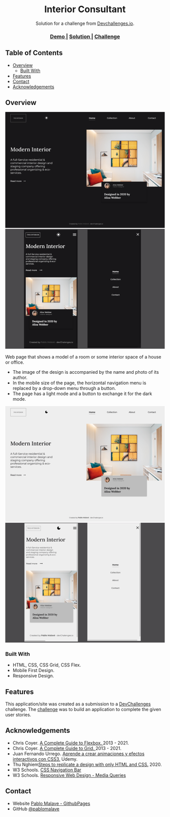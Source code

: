 <!-- Please update value in the {}  -->

<h1 align="center">Interior Consultant</h1>

<div align="center">
   Solution for a challenge from  <a href="http://devchallenges.io" target="_blank">Devchallenges.io</a>.
</div>

<div align="center">
  <h3>
    <a href="https://{your-demo-link.your-domain}">
      Demo
    </a>
    <span> | </span>
    <a href="https://{your-url-to-the-solution}">
      Solution
    </a>
    <span> | </span>
    <a href="https://devchallenges.io/challenges/Jymh2b2FyebRTUljkNcb">
      Challenge
    </a>
  </h3>
</div>

<!-- TABLE OF CONTENTS -->

## Table of Contents

- [Overview](#overview)
  - [Built With](#built-with)
- [Features](#features)
- [Contact](#contact)
- [Acknowledgements](#acknowledgements)

<!-- OVERVIEW -->

## Overview

![screenshot](./images/desktop_dark.png)
![screenshot](./images/mobile_dark.png)

Web page that shows a model of a room or some interior space of a house or office.

- The image of the design is accompanied by the name and photo of its author.
- In the mobile size of the page, the horizontal navigation menu is replaced by a drop-down menu through a button.
- The page has a light mode and a button to exchange it for the dark mode.

![screenshot](./images/desktop_light.png)
![screenshot](./images/mobile_light.png)

### Built With

<!-- This section should list any major frameworks that you built your project using. Here are a few examples.-->

- HTML, CSS, CSS Grid, CSS Flex.
- Mobile First Design.
- Responsive Design.

## Features

<!-- List the features of your application or follow the template. Don't share the figma file here :) -->

This application/site was created as a submission to a [DevChallenges](https://devchallenges.io/challenges) challenge. The [challenge](https://devchallenges.io/challenges/Jymh2b2FyebRTUljkNcb) was to build an application to complete the given user stories.

## Acknowledgements

<!-- This section should list any articles or add-ons/plugins that helps you to complete the project. This is optional but it will help you in the future. For exmpale -->

- Chris Coyer. [A Complete Guide to Flexbox. ](https://css-tricks.com/snippets/css/a-guide-to-flexbox/) 2013 - 2021.
- Chris Coyer. [A Complete Guide to Grid. ](https://css-tricks.com/snippets/css/complete-guide-grid/) 2013 - 2021.
- Juan Fernando Urrego. [Aprende a crear animaciones y efectos interactivos con CSS3.](https://www.udemy.com/share/101HbUBUISc1pSTX4=/) Udemy.
- Thu Nghiem[Steps to replicate a design with only HTML and CSS.](https://devchallenges-blogs.web.app/how-to-replicate-design/) 2020.
- W3 Schools. [CSS Navigation Bar](https://www.w3schools.com/Css/css_navbar.asp)
- W3 Schools. [Responsive Web Design - Media Queries](https://www.w3schools.com/css/css_rwd_mediaqueries.asp)


## Contact

- Website [Pablo Malave - GithubPages](https://pablomalave.github.io/CV/)
- GitHub [@pablomalave](https://github.com/pablomalave)